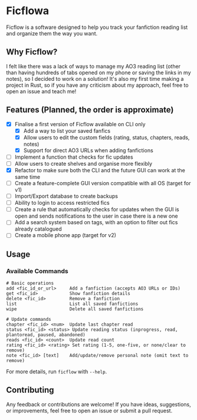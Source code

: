 # Ficflowa

Ficflow is a software designed to help you track your fanfiction reading list and organize them the way you want.

## Why Ficflow?

I felt like there was a lack of ways to manage my AO3 reading list (other than having hundreds of tabs opened on my phone or saving the links in my notes), so I decided to work on a solution! It's also my first time making a project in Rust, so if you have any criticism about my approach, feel free to open an issue and teach me!

## Features (Planned, the order is approximate)

- [x] Finalise a first version of Ficflow available on CLI only
    - [x] Add a way to list your saved fanfics
    - [x] Allow users to edit the custom fields (rating, status, chapters, reads, notes)
    - [x] Support for direct AO3 URLs when adding fanfictions
- [ ] Implement a function that checks for fic updates
- [ ] Allow users to create shelves and organise more flexibly
- [x] Refactor to make sure both the CLI and the future GUI can work at the same time
- [ ] Create a feature-complete GUI version compatible with all OS (target for v1)
- [ ] Import/Export database to create backups
- [ ] Ability to login to access restricted fics
- [ ] Create a rule that automatically checks for updates when the GUI is open and sends notifications to the user in case there is a new one
- [ ] Add a search system based on tags, with an option to filter out fics already catalogued
- [ ] Create a mobile phone app (target for v2)

## Usage

### Available Commands

```
# Basic operations
add <fic_id_or_url>     Add a fanfiction (accepts AO3 URLs or IDs)
get <fic_id>            Show fanfiction details
delete <fic_id>         Remove a fanfiction
list                    List all saved fanfictions
wipe                    Delete all saved fanfictions

# Update commands
chapter <fic_id> <num>  Update last chapter read
status <fic_id> <status> Update reading status (inprogress, read, plantoread, paused, abandoned)
reads <fic_id> <count>  Update read count
rating <fic_id> <rating> Set rating (1-5, one-five, or none/clear to remove)
note <fic_id> [text]    Add/update/remove personal note (omit text to remove)
```

For more details, run `ficflow` with `--help`.

## Contributing

Any feedback or contributions are welcome! If you have ideas, suggestions, or improvements, feel free to open an issue or submit a pull request.

